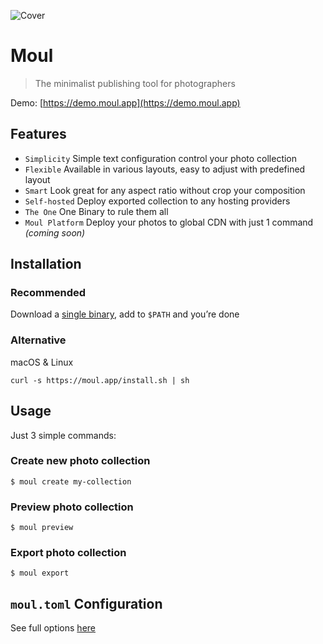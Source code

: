 ![Cover](https://repository-images.githubusercontent.com/251067944/e2b45680-3a56-11eb-9988-2a9fd64fb6e0)

# Moul

> The minimalist publishing tool for photographers

Demo: [https://demo.moul.app](https://demo.moul.app)

## Features

- `Simplicity` Simple text configuration control your photo collection
- `Flexible` Available in various layouts, easy to adjust with predefined layout
- `Smart` Look great for any aspect ratio without crop your composition
- `Self-hosted` Deploy exported collection to any hosting providers
- `The One` One Binary to rule them all
- `Moul Platform` Deploy your photos to global CDN with just 1 command _(coming soon)_

## Installation

### Recommended

Download a [single binary](https://github.com/moulco/moul/releases), add to `$PATH` and you’re done

### Alternative

macOS & Linux

```
curl -s https://moul.app/install.sh | sh
```

## Usage

Just 3 simple commands:

### Create new photo collection

```
$ moul create my-collection
```

### Preview photo collection

```
$ moul preview
```

### Export photo collection

```
$ moul export
```

## `moul.toml` Configuration

See full options [here](https://github.com/moulco/moul/tree/master/docs)
